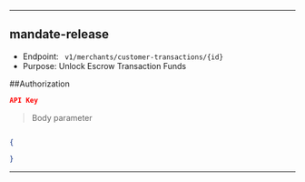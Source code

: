 
----------------------------------------------------------------------------------
## mandate-release
* Endpoint: ` v1/merchants/customer-transactions/{id}`
* Purpose: Unlock Escrow Transaction Funds

##Authorization

```json
API Key
```

> Body parameter

```json

```

```json
{
  
}
```
----------------------------------------------------------------------------------